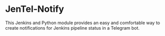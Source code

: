 # JenTel-Notify
This Jenkins and Python module provides an easy and comfortable way to create notifications for Jenkins pipeline status in a Telegram bot.
